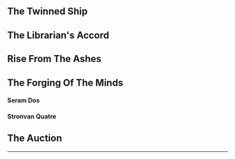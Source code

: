 
## The Twinned Ship


## The Librarian's Accord


## Rise From The Ashes


## The Forging Of The Minds
#### Seram Dos


#### Stronvan Quatre


## The Auction

---


